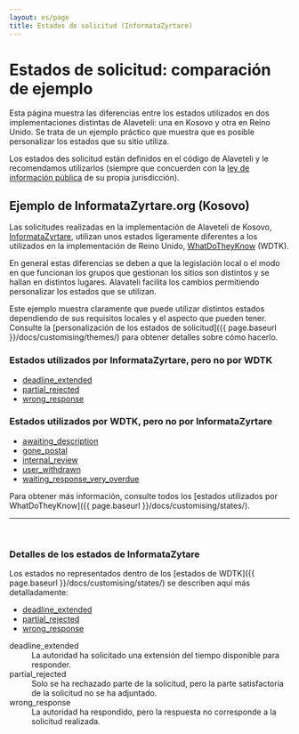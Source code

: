 ```yaml
---
layout: es/page
title: Estados de solicitud (InformataZyrtare)
---
```


# Estados de solicitud: comparación de ejemplo

<p class="lead">
  Esta página muestra las diferencias entre los estados utilizados en dos implementaciones
  distintas de Alaveteli: una en Kosovo y otra en Reino Unido. Se trata de un ejemplo
  práctico que muestra que es posible personalizar los estados que su sitio utiliza.
</p>

Los estados des solicitud están definidos en el código de Alaveteli y le recomendamos 
utilizarlos (siempre que concuerden con la <a href="{{ page.baseurl }}/docs/glossary/#foi"
class="glossary__link">ley de información pública</a> de su propia jurisdicción).

## Ejemplo de InformataZyrtare.org (Kosovo)

Las solicitudes realizadas en la implementación de Alaveteli de Kosovo,
[InformataZyrtare](http://informatazyrtare.org), utilizan unos estados ligeramente diferentes
a los utilizados en la implementación de Reino Unido, [WhatDoTheyKnow](http://www.whatdotheyknow.com)
(WDTK).

En general estas diferencias se deben a que la legislación local o el modo en que funcionan
los grupos que gestionan los sitios son distintos y se hallan en distintos lugares. Alavateli
facilita los cambios permitiendo personalizar los estados que se utilizan.

Este ejemplo muestra claramente que puede utilizar distintos estados dependiendo de sus 
requisitos locales y el aspecto que pueden tener. Consulte la [personalización de los estados
de solicitud]({{ page.baseurl }}/docs/customising/themes/) para obtener detalles sobre cómo hacerlo.

### Estados utilizados por InformataZyrtare, pero no por WDTK

   * <a href="#deadline_extended">deadline_extended</a>
   * <a href="#partial_rejected">partial_rejected</a>
   * <a href="#wrong_response">wrong_response</a>

### Estados utilizados por WDTK, pero no por InformataZyrtare

   * <a href="{{ page.baseurl }}/docs/customising/states/#awaiting_description">awaiting_description</a>
   * <a href="{{ page.baseurl }}/docs/customising/states/#gone_postal">gone_postal</a>
   * <a href="{{ page.baseurl }}/docs/customising/states/#internal_review">internal_review</a>
   * <a href="{{ page.baseurl }}/docs/customising/states/#user_withdrawn">user_withdrawn</a>
   * <a href="{{ page.baseurl }}/docs/customising/states/#waiting_response_very_overdue">waiting_response_very_overdue</a>

Para obtener más información, consulte todos los [estados utilizados por WhatDoTheyKnow]({{ page.baseurl }}/docs/customising/states/).


---

&nbsp;

### Detalles de los estados de InformataZytare

Los estados no representados dentro de los [estados de WDTK]({{ page.baseurl }}/docs/customising/states/) 
se describen aquí más detalladamente:

<ul class="definitions">
  <li><a href="#deadline_extended">deadline_extended</a></li>
  <li><a href="#partial_rejected">partial_rejected</a></li>
  <li><a href="#wrong_response">wrong_response</a></li>
</ul>

<dl class="glossary">
  <dt>
    <a name="deadline_extended">deadline_extended</a>
  </dt>
  <dd>
      La autoridad ha solicitado una extensión del tiempo disponible para responder.
  </dd>
  <dt>
    <a name="partial_rejected">partial_rejected</a>
  </dt>
  <dd>
      Solo se ha rechazado parte de la solicitud, pero la parte satisfactoria de la solicitud
      no se ha adjuntado.
  </dd>
  <dt>
    <a name="wrong_response">wrong_response</a>
  </dt>
  <dd>
    La autoridad ha respondido, pero la respuesta no corresponde a la solicitud realizada.
  </dd>

</dl>

